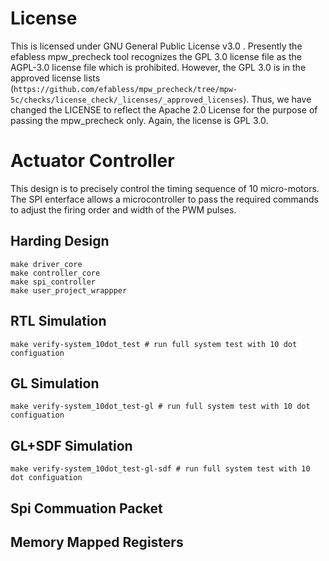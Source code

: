 <!--[![License](https://img.shields.io/badge/License-Apache%202.0-blue.svg)](https://opensource.org/licenses/Apache-2.0) [![UPRJ_CI](https://github.com/efabless/caravel_project_example/actions/workflows/user_project_ci.yml/badge.svg)](https://github.com/efabless/caravel_project_example/actions/workflows/user_project_ci.yml) [![Caravel Build](https://github.com/efabless/caravel_project_example/actions/workflows/caravel_build.yml/badge.svg)](https://github.com/efabless/caravel_project_example/actions/workflows/caravel_build.yml)-->

# License

This is licensed under GNU General Public License v3.0 . Presently the efabless mpw_precheck tool recognizes the GPL 3.0 license file as the AGPL-3.0 license file which is prohibited. However, the GPL 3.0 is in the approved license lists (```https://github.com/efabless/mpw_precheck/tree/mpw-5c/checks/license_check/_licenses/_approved_licenses```). Thus, we have changed the LICENSE to reflect the Apache 2.0 License for the purpose of passing the mpw_precheck only. Again, the license is GPL 3.0.

# Actuator Controller 

This design is to precisely control the timing sequence of 10 micro-motors. The SPI enterface allows a microcontroller to pass the required commands to adjust the firing order and width of the PWM pulses.

## Harding Design
```
make driver_core
make controller_core
make spi_controller
make user_project_wrappper
```
## RTL Simulation
```
make verify-system_10dot_test # run full system test with 10 dot configuation
```
 ## GL Simulation
```
make verify-system_10dot_test-gl # run full system test with 10 dot configuation
```
 ## GL+SDF Simulation
```
make verify-system_10dot_test-gl-sdf # run full system test with 10 dot configuation
```
## Spi Commuation Packet

## Memory Mapped Registers

